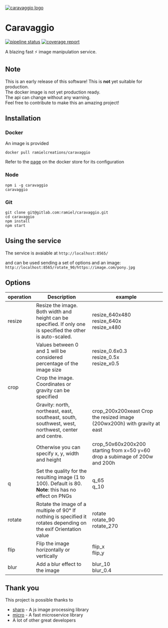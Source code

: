 [![caravaggio logo](https://res.cloudinary.com/ramiel/image/upload/c_scale,r_0,w_100/v1517679412/caravaggio-logo_xdwpin.jpg)](https://res.cloudinary.com/ramiel/image/upload/c_scale,r_0,w_100/v1517679412/caravaggio-logo_xdwpin.jpg)    
# Caravaggio


[![pipeline status](https://gitlab.com/ramiel/caravaggio/badges/master/pipeline.svg)](https://gitlab.com/ramiel/caravaggio/commits/master)
[![coverage report](https://gitlab.com/ramiel/caravaggio/badges/master/coverage.svg)](https://gitlab.com/ramiel/caravaggio/commits/master)

A blazing fast ⚡ image manipulation service.

## Note

This is an early release of this software! This is **not** yet suitable for production.    
The docker image is not yet production ready.    
The api can change without any warning.    
Feel free to contribute to make this an amazing project!

## Installation

### Docker

An image is provided

`docker pull ramielcreations/caravaggio`

Refer to the [page](https://store.docker.com/community/images/ramielcreations/caravaggio) on the docker store for its configuration

### Node

```
npm i -g caravaggio
caravaggio
```

### Git

```
git clone git@gitlab.com:ramiel/caravaggio.git
cd caravaggio
npm install
npm start
```

## Using the service

The service is avaiable at `http://localhost:8565/`

and can be used sending a set of options and an image:    
`http://localhost:8565/rotate_90/https://image.com/pony.jpg`

## Options

| operation 	| Description                                                                                                      	| example                                                  	|
|-----------	|------------------------------------------------------------------------------------------------------------------	|----------------------------------------------------------	|
| resize    	| Resize the image. Both width and height can be specified. If only one is specified the other is auto-scaled.     	| resize_640x480<br />resize_640x<br /> resize_x480<br /> 	|
|             | Values between 0 and 1 will be considered percentage of the image size                                            | resize_0.6x0.3<br />resize_0.5x<br />resize_x0.5          |
| crop      	| Crop the image. Coordinates or gravity can be specified<br />                                                   	|                                                           |
|             | Gravity: north, northeast, east, southeast, south, southwest, west, northwest, center and centre.                 | crop_200x200xeast Crop the resized image (200wx200h) with gravity at east|
|             | Otherwise you can specify x, y, width and height                                                                  | crop_50x60x200x200 starting from x=50 y=60 drop a subimage of 200w and 200h|
| q         	| Set the quality for the resulting image (1 to 100). Default is 80.<br />**Note**: this has no effect on PNGs     	| q_65<br />q_10                                          	|
| rotate    	| Rotate the image of a multiple of 90° If nothing is specified it rotates depending on the exif Orientation value 	| rotate<br />rotate_90<br /> rotate_270                  	|
| flip      	| Flip the image horizontally or vertically                                                                        	| flip_x<br />flip_y                                      	|
| blur      	| Add a blur effect to the image                                                                                   	| blur_10<br />blur_0.4                                   	|


## Thank you

This project is possible thanks to 
- [sharp](http://sharp.pixelplumbing.com/en/stable/) - A js image processing library
- [micro](https://github.com/zeit/micro) - A fast microservice library 
- A lot of other great developers